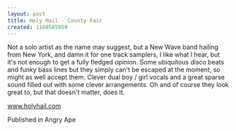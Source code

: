 ```yaml
---
layout: post
title: Holy Hail - County Fair
created: 1160585959
---
```

Not a solo artist as the name may suggest, but a New Wave band hailing from New York, and damn it for one track samplers, I like what I hear, but it's not enough to get a fully fledged opinion. Some ubiquitous disco beats and funky bass lines but they simply can't be escaped at the moment, so might as well accept them. Clever dual boy / girl vocals and a great sparse sound filled out with some clever arrangements. Oh and of course they look great to, but that doesn't matter, does it.

<a href='http://www.holyhail.com' target='_blank'>www.holyhail.com</a>


Published in Angry Ape
